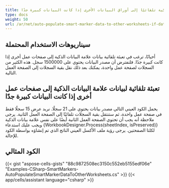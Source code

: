 ```yaml
---
title: تعبئة بيانات العلامة الذكية تلقائيًا إلى أوراق البيانات الأخرى إذا كانت البيانات كبيرة جدًا
type: docs
weight: 50
url: /ar/net/auto-populate-smart-marker-data-to-other-worksheets-if-data-is-too-large/
---
```


## **سيناريوهات الاستخدام المحتملة**
أحيانًا، ترغب في تعبئة تلقائية بيانات علامة البيانات الذكية إلى صفحات عمل أخرى إذا كانت كبيرة جدًا. فلنفترض أن مصدر البيانات يحتوي على 1500000 سجل. هذه الكثير من السجلات لصفحة عمل واحدة، يمكنك بعد ذلك نقل بقية السجلات إلى الصفحة العمل التالية. 
## **تعبئة تلقائية لبيانات علامة البيانات الذكية إلى صفحات عمل أخرى إذا كانت البيانات كبيرة جدًا**
يحمل الكود العيني التالي مصدر بيانات يحتوي على 21 سجلًا. نريد عرض 15 سجلًا فقط في صفحة عمل واحدة، ثم ستنتقل بقية السجلات تلقائيًا إلى الصفحة العمل الثانية. يرجى ملاحظة أنه يجب أن تحتوي الصفحة العمل الثانية أيضًا على نفس علامة بيانات الذكية ويجب عليك استدعاء {WorkbookDesigner.Process(sheetIndex, isPreserved)} لكلتا الصفحتين. يرجى رؤية ملف الأكسل العيني الناتج الذي تم إنشاؤه بواسطة الكود للإحالة.
## **الكود المثالي**
{{< gist "aspose-cells-gists" "88c9872508ec3150c552eb5155edf06e" "Examples-CSharp-SmartMarkers-AutoPopulateSmartMarkerDataToOtherWorksheets.cs" >}}
{{< app/cells/assistant language="csharp" >}}
